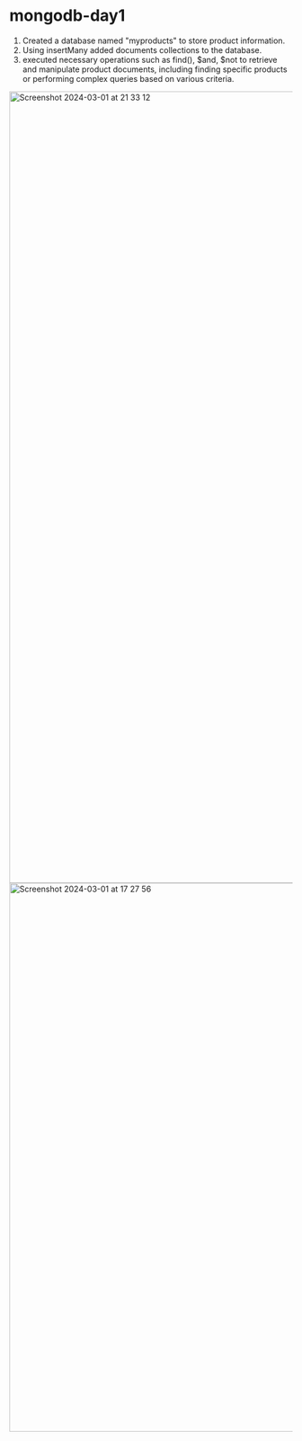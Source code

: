 # mongodb-day1 ##

1. Created a database named "myproducts" to store product information.
2. Using insertMany added documents collections to the database.
3. executed necessary operations such as find(), $and, $not to retrieve and manipulate product documents, including finding specific products or performing complex queries based on various criteria.


<img width="1408" alt="Screenshot 2024-03-01 at 21 33 12" src="https://github.com/sidhgeetha/mongodb-day1/assets/51734076/3ad3d00f-4243-4e6e-bdd8-1aaf3c61cf93">

<img width="976" alt="Screenshot 2024-03-01 at 17 27 56" src="https://github.com/sidhgeetha/mongodb-day1/assets/51734076/e997ec60-2c5d-4401-bee7-5845df9cc5fb">




